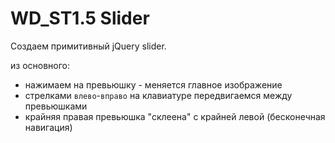# WD_ST1.5 Slider

Создаем примитивный jQuery slider.

из основного:

- нажимаем на превьюшку - меняется главное изображение
- стрелками `влево`-`вправо` на клавиатуре передвигаемся между превьюшками
- крайняя правая превьюшка "склеена" с крайней левой (бесконечная навигация)
